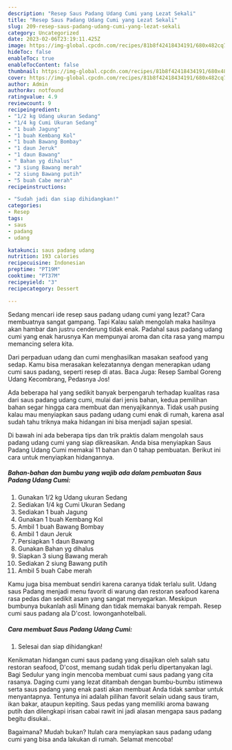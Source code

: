 ```yaml
---
description: "Resep Saus Padang Udang Cumi yang Lezat Sekali"
title: "Resep Saus Padang Udang Cumi yang Lezat Sekali"
slug: 209-resep-saus-padang-udang-cumi-yang-lezat-sekali
category: Uncategorized
date: 2023-02-06T23:19:11.425Z
image: https://img-global.cpcdn.com/recipes/81b8f42418434191/680x482cq70/saus-padang-udang-cumi-foto-resep-utama.jpg
hideToc: false
enableToc: true
enableTocContent: false
thumbnail: https://img-global.cpcdn.com/recipes/81b8f42418434191/680x482cq70/saus-padang-udang-cumi-foto-resep-utama.jpg
cover: https://img-global.cpcdn.com/recipes/81b8f42418434191/680x482cq70/saus-padang-udang-cumi-foto-resep-utama.jpg
author: Admin
authorAv: notfound
ratingvalue: 4.9
reviewcount: 9
recipeingredient:
- "1/2 kg Udang ukuran Sedang"
- "1/4 kg Cumi Ukuran Sedang"
- "1 buah Jagung"
- "1 buah Kembang Kol"
- "1 buah Bawang Bombay"
- "1 daun Jeruk"
- "1 daun Bawang"
- " Bahan yg dihalus"
- "3 siung Bawang merah"
- "2 siung Bawang putih"
- "5 buah Cabe merah"
recipeinstructions:

- "Sudah jadi dan siap dihidangkan!"
categories:
- Resep
tags:
- saus
- padang
- udang

katakunci: saus padang udang 
nutrition: 193 calories
recipecuisine: Indonesian
preptime: "PT19M"
cooktime: "PT37M"
recipeyield: "3"
recipecategory: Dessert

---
```



Sedang mencari ide resep saus padang udang cumi yang lezat? Cara membuatnya sangat gampang. Tapi Kalau salah mengolah maka hasilnya akan hambar dan justru cenderung tidak enak. Padahal saus padang udang cumi yang enak harusnya Kan mempunyai aroma dan cita rasa yang mampu memancing selera kita.


Dari perpaduan udang dan cumi menghasilkan masakan seafood yang sedap. Kamu bisa merasakan kelezatannya dengan menerapkan udang cumi saus padang, seperti resep di atas. Baca Juga: Resep Sambal Goreng Udang Kecombrang, Pedasnya Jos!

Ada beberapa hal yang sedikit banyak berpengaruh terhadap kualitas rasa dari saus padang udang cumi, mulai dari jenis bahan, kedua pemilihan bahan segar hingga cara membuat dan menyajikannya. Tidak usah pusing kalau mau menyiapkan saus padang udang cumi enak di rumah, karena asal sudah tahu triknya maka hidangan ini bisa menjadi sajian spesial.


Di bawah ini ada beberapa tips dan trik praktis dalam mengolah saus padang udang cumi yang siap dikreasikan. Anda bisa menyiapkan Saus Padang Udang Cumi memakai 11 bahan dan 0 tahap pembuatan. Berikut ini cara untuk menyiapkan hidangannya.

<!--inarticleads1-->

##### Bahan-bahan dan bumbu yang wajib ada dalam pembuatan Saus Padang Udang Cumi:

1. Gunakan 1/2 kg Udang ukuran Sedang
1. Sediakan 1/4 kg Cumi Ukuran Sedang
1. Sediakan 1 buah Jagung
1. Gunakan 1 buah Kembang Kol
1. Ambil 1 buah Bawang Bombay
1. Ambil 1 daun Jeruk
1. Persiapkan 1 daun Bawang
1. Gunakan  Bahan yg dihalus
1. Siapkan 3 siung Bawang merah
1. Sediakan 2 siung Bawang putih
1. Ambil 5 buah Cabe merah


Kamu juga bisa membuat sendiri karena caranya tidak terlalu sulit. Udang saus Padang menjadi menu favorit di warung dan restoran seafood karena rasa pedas dan sedikit asam yang sangat menyegarkan. Meskipun bumbunya bukanlah asli Minang dan tidak memakai banyak rempah. Resep cumi saus padang ala D&#39;cost. lowonganhotelbali. 

<!--inarticleads2-->

##### Cara membuat Saus Padang Udang Cumi:


1. Selesai dan siap dihidangkan!

Kenikmatan hidangan cumi saus padang yang disajikan oleh salah satu restoran seafood, D&#39;cost, memang sudah tidak perlu dipertanyakan lagi. Bagi Sedulur yang ingin mencoba membuat cumi saus padang yang cita rasanya. Daging cumi yang lezat ditambah dengan bumbu-bumbu istimewa serta saus padang yang enak pasti akan membuat Anda tidak sambar untuk menyantapnya. Tentunya ini adalah pilihan favorit selain udang saus tiram, ikan bakar, ataupun kepiting. Saus pedas yang memiliki aroma bawang putih dan dilengkapi irisan cabai rawit ini jadi alasan mengapa saus padang begitu disukai.. 

Bagaimana? Mudah bukan? Itulah cara menyiapkan saus padang udang cumi yang bisa anda lakukan di rumah. Selamat mencoba!
